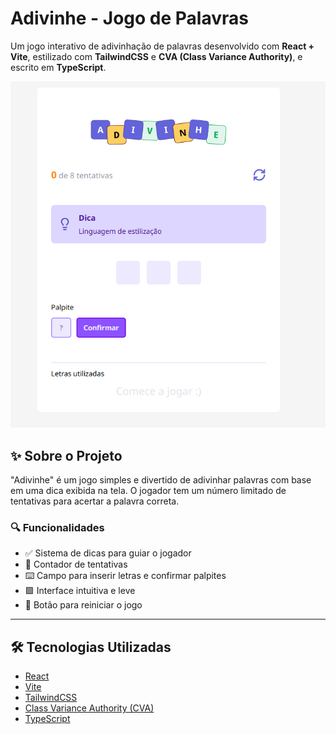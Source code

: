 # Adivinhe - Jogo de Palavras

Um jogo interativo de adivinhação de palavras desenvolvido com **React + Vite**, estilizado com **TailwindCSS** e **CVA (Class Variance Authority)**, e escrito em **TypeScript**.

![Adivinhe Preview](./src/assets/adivinhe.png) <!-- Altere para o caminho correto da imagem no seu repositório -->

## ✨ Sobre o Projeto

"Adivinhe" é um jogo simples e divertido de adivinhar palavras com base em uma dica exibida na tela. O jogador tem um número limitado de tentativas para acertar a palavra correta.

### 🔍 Funcionalidades

- ✅ Sistema de dicas para guiar o jogador
- 🔢 Contador de tentativas
- ⌨️ Campo para inserir letras e confirmar palpites
- 🟪 Interface intuitiva e leve
- 🔁 Botão para reiniciar o jogo

---

## 🛠️ Tecnologias Utilizadas

- [React](https://react.dev/)
- [Vite](https://vitejs.dev/)
- [TailwindCSS](https://tailwindcss.com/)
- [Class Variance Authority (CVA)](https://cva.style/)
- [TypeScript](https://www.typescriptlang.org/)
